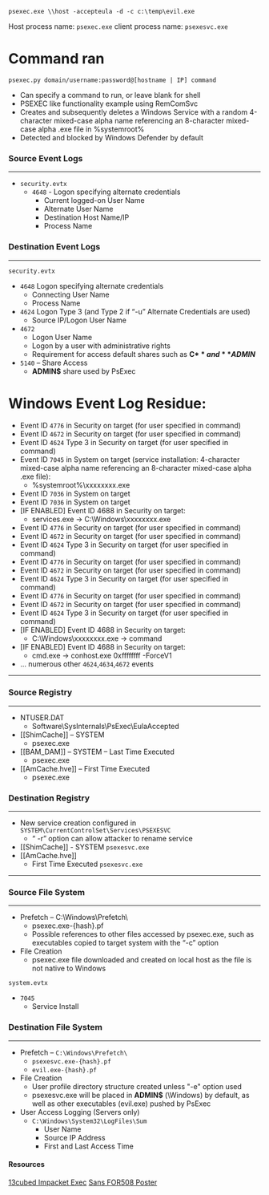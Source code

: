 `psexec.exe \\host -accepteula -d -c c:\temp\evil.exe`

Host process name: `psexec.exe`
client process name: `psexesvc.exe`

# Command ran
`psexec.py domain/username:password@[hostname | IP] command`
- Can specify a command to run, or leave blank for shell
- PSEXEC like functionality example using RemComSvc
- Creates and subsequently deletes a Windows Service with a random 4-character mixed-case alpha name referencing an 8-character mixed-case alpha .exe file in %systemroot%
- Detected and blocked by Windows Defender by default

### Source Event Logs
---
- `security.evtx`
    - `4648` - Logon specifying alternate credentials
        - Current logged-on User Name
        - Alternate User Name
        - Destination Host Name/IP
        - Process Name

### Destination Event Logs
---
`security.evtx`
- `4648` Logon specifying alternate credentials
    - Connecting User Name
    - Process Name
- `4624` Logon Type 3 (and Type 2 if “-u” Alternate Credentials are used)
    - Source IP/Logon User Name
- `4672`
    - Logon User Name
    - Logon by a user with administrative rights
    - Requirement for access default shares such as **C$** and **ADMIN$**
- `5140` – Share Access
    - **ADMIN$** share used by PsExec 

# Windows Event Log Residue:
- Event ID `4776` in Security on target (for user specified in command)
- Event ID `4672` in Security on target (for user specified in command)
- Event ID `4624` Type 3 in Security on target (for user specified in command)
- Event ID `7045` in System on target (service installation: 4-character mixed-case alpha name referencing an 8-character mixed-case alpha .exe file):
    - %systemroot%\xxxxxxxx.exe
- Event ID `7036` in System on target
- Event ID `7036` in System on target
- [IF ENABLED] Event ID 4688 in Security on target:
    - services.exe → C:\Windows\xxxxxxxx.exe
- Event ID `4776` in Security on target (for user specified in command)
- Event ID `4672` in Security on target (for user specified in command)
- Event ID `4624` Type 3 in Security on target (for user specified in command)
- Event ID `4776` in Security on target (for user specified in command)
- Event ID `4672` in Security on target (for user specified in command)
- Event ID `4624` Type 3 in Security on target (for user specified in command)
- Event ID `4776` in Security on target (for user specified in command)
- Event ID `4672` in Security on target (for user specified in command)
- Event ID `4624` Type 3 in Security on target (for user specified in command)
- [IF ENABLED] Event ID 4688 in Security on target:
    - C:\Windows\xxxxxxxx.exe → command
- [IF ENABLED] Event ID 4688 in Security on target:
    - cmd.exe → conhost.exe 0xffffffff -ForceV1
- ... numerous other `4624`,`4634`,`4672` events

---

### Source Registry
---
- NTUSER.DAT
    - Software\SysInternals\PsExec\EulaAccepted
 - [[ShimCache]] – SYSTEM
    - psexec.exe
- [[BAM_DAM]] – SYSTEM – Last Time Executed
    - psexec.exe
- [[AmCache.hve]] – First Time Executed
    - psexec.exe

### Destination Registry
---
- New service creation configured in `SYSTEM\CurrentControlSet\Services\PSEXESVC`
    - “ -r” option can allow attacker to rename service
- [[ShimCache]] - SYSTEM `psexesvc.exe`
- [[AmCache.hve]]
    - First Time Executed `psexesvc.exe`

---

### Source File System
---
- Prefetch – C:\Windows\Prefetch\
    - psexec.exe-{hash}.pf
    - Possible references to other files accessed by psexec.exe, such as executables copied to target system with the “-c” option
- File Creation
    - psexec.exe file downloaded and created on local host as the file is not native to Windows

`system.evtx`
- `7045`
    - Service Install

### Destination File System
---
- Prefetch – `C:\Windows\Prefetch\`
    - `psexesvc.exe-{hash}.pf`
    - `evil.exe-{hash}.pf`
- File Creation
    - User profile directory structure created unless "-e" option used
    - psexesvc.exe will be placed in **ADMIN$** (\Windows) by default, as well as other executables (evil.exe) pushed by PsExec
- User Access Logging (Servers only)
    - `C:\Windows\System32\LogFiles\Sum`
        - User Name
        - Source IP Address
        - First and Last Access Time

#### Resources
[13cubed Impacket Exec](https://www.youtube.com/watch?v=UMogme3rDRA&t=1752s&ab_channel=13Cubed)
[Sans FOR508 Poster](https://www.sans.org/posters/hunt-evil/)